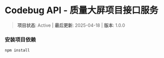 # Codebug API - 质量大屏项目接口服务

> ​**项目状态**: Active | ​**最后更新**: 2025-04-18 | ​**版本**: 1.0.0

### 安装项目依赖
```
npm install
```

